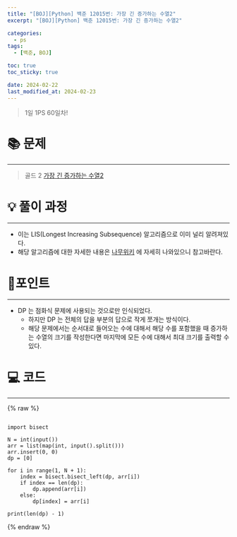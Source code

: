 ```yaml
---
title: "[BOJ][Python] 백준 12015번: 가장 긴 증가하는 수열2"
excerpt: "[BOJ][Python] 백준 12015번: 가장 긴 증가하는 수열2"

categories:
  - ps
tags:
  - [백준, BOJ]

toc: true
toc_sticky: true

date: 2024-02-22
last_modified_at: 2024-02-23
---
```


> 1일 1PS 60일차!

# 📚 문제

---

> 골드 2
> [가장 긴 증가하는 수열2](https://www.acmicpc.net/problem/12015)

# 💡 풀이 과정

---

- 이는 LIS(Longest Increasing Subsequence) 알고리즘으로 이미 널리 알려져있다.
- 해당 알고리즘에 대한 자세한 내용은 [나무위키](https://namu.wiki/w/%EC%B5%9C%EC%9E%A5%20%EC%A6%9D%EA%B0%80%20%EB%B6%80%EB%B6%84%20%EC%88%98%EC%97%B4#toc) 에 자세히 나와있으니 참고바란다.


# 📌포인트

---

- DP 는 점화식 문제에 사용되는 것으로만 인식되었다.
  - 하지만 DP 는 전체의 답을 부분의 답으로 작게 쪼개는 방식이다. 
  - 해당 문제에서는 순서대로 들어오는 수에 대해서 해당 수를 포함했을 때 증가하는 수열의 크기를 작성한다면 마지막에 모든 수에 대해서 최대 크기를 출력할 수 있다. 

# 💻 코드

---

{% raw %}

```

import bisect

N = int(input())
arr = list(map(int, input().split()))
arr.insert(0, 0)
dp = [0]

for i in range(1, N + 1):
    index = bisect.bisect_left(dp, arr[i])
    if index == len(dp):
        dp.append(arr[i])
    else:
        dp[index] = arr[i]

print(len(dp) - 1)

```

{% endraw %}
